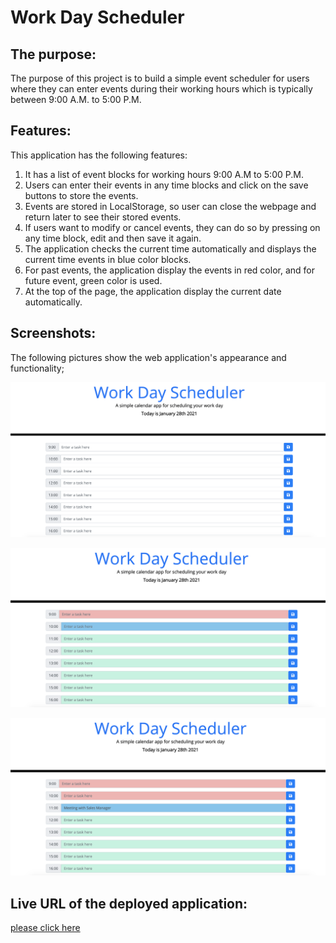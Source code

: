 # Work Day Scheduler

## The purpose:

The purpose of this project is to build a simple event scheduler for users where they can enter events during their working hours which is typically between 9:00 A.M. to 5:00 P.M.

## Features:

This application has the following features:

1. It has a list of event blocks for working hours 9:00 A.M to 5:00 P.M.
2. Users can enter their events in any time blocks and click on the save buttons to store the events.
3. Events are stored in LocalStorage, so user can close the webpage and return later to see their stored events.
4. If users want to modify or cancel events, they can do so by pressing on any time block, edit and then save it again.
5. The application checks the current time automatically and displays the current time events in blue color blocks.
6. For past events, the application display the events in red color, and for future event, green color is used.
7. At the top of the page, the application display the current date automatically.

## Screenshots:

The following pictures show the web application's appearance and functionality;

![The home page of the Work Day Scheduler that shows no events stored](/Assets/defualt-page.png)

![A picture shows the application run at 10:00 A.M. that displays passed event block in red color, current event block in blue, and future event blocks in green](/Assets/application-at-ten-oclock.png)

![A picture of the application displays a stored event in a blue block](/Assets/event-scheduled-page.png)

## Live URL of the deployed application:

[please click here](https://faisalsnour.github.io/WorkDayScheduler/)
